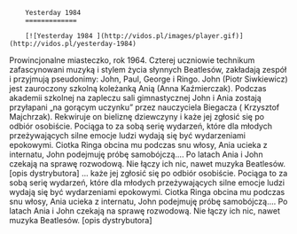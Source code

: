 
        Yesterday 1984 
        =============
        
        [![Yesterday 1984 ](http://vidos.pl/images/player.gif)](http://vidos.pl/yesterday-1984)
        
        
 Prowincjonalne miasteczko, rok 1964. Czterej uczniowie technikum zafascynowani muzyką i stylem życia słynnych Beatlesów, zakładają zespół i przyjmują pseudonimy: John, Paul, George i Ringo. John (Piotr Siwkiewicz) jest zauroczony szkolną koleżanką Anią (Anna Kaźmierczak). Podczas akademii szkolnej na zapleczu sali gimnastycznej John i Ania zostają przyłapani „na gorącym uczynku” przez nauczyciela Biegacza ( Krzysztof Majchrzak). Rekwiruje on bieliznę dziewczyny i każe jej zgłosić się po odbiór osobiście. Pociąga to za sobą serię wydarzeń, które dla młodych przeżywających silne emocje ludzi wydają się być wydarzeniami epokowymi. Ciotka Ringa obcina mu podczas snu włosy, Ania ucieka z internatu, John podejmuję próbę samobójczą.... Po latach Ania i John czekają na sprawę rozwodową. Nie łączy ich nic, nawet muzyka Beatlesów. [opis dystrybutora]   ... każe jej zgłosić się po odbiór osobiście. Pociąga to za sobą serię wydarzeń, które dla młodych przeżywających silne emocje ludzi wydają się być wydarzeniami epokowymi. Ciotka Ringa obcina mu podczas snu włosy, Ania ucieka z internatu, John podejmuję próbę samobójczą.... Po latach Ania i John czekają na sprawę rozwodową. Nie łączy ich nic, nawet muzyka Beatlesów. [opis dystrybutora]
    